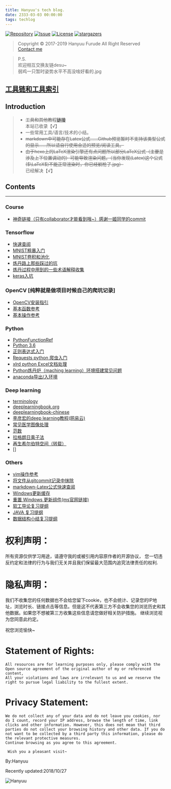 ```yaml
---
title: Hanyuu's tech blog.
date: 2333-03-03 00:00:00
tags: techlog
---
```

[![Repository](https://img.shields.io/github/downloads/atom/atom/total.svg)](https://github.com/HanyuuFurude/TechBlog/archive/master.zip)
[![Issue](https://img.shields.io/github/issues/HanyuuFurude/TechBlog.svg)](https://github.com/HanyuuFurude/TechBlog/issues)
[![License](https://img.shields.io/github/license/HanyuuFurude/TechBlog.svg)](https://github.com/HanyuuFurude/TechBlog/blob/master/LICENSE)
[![stargazers](https://img.shields.io/github/stars/HanyuuFurude/TechBlog.svg)](https://github.com/HanyuuFurude/TechBlog/stargazers)

> Copyright © 2017-2019 Hanyuu Furude All Right Reserved \
> [Contact me](mailto:HanyuuFurude@outlook.com)

> P.S. \
> 欢迎相互交换友链desu~ \
> 弱鸡一只暂时姿势水平不高没啥好看的.jpg


## [工具链和工具索引](/Link)
## Introduction
> - ~~工具和其他教程[链接](https://inariecho.github.io/)~~ \
> 本站已收录【√】
> - 一些常用工具/语言/技术的小结。
> - ~~markdown中可能存在Latex公式……Github预览暂时不支持该类型公式的显示……所以请自行使用合适的预览/阅读工具。~~
> - ~~由于hexo上的LaTeX渲染引擎还有点问题所以部分LaTeX公式（主要是涉及上下位置调动的）可能导致渲染问题。（当你发现(Latex)这个公式($\LaTeX$)不能正常渲染时，你已经躺枪了.jpg）~~\
> 已经解决【√】

## Contents
***
### Course
* [神奇链接（只有collaborator才能看到哦~）感谢一姬同学的commit](https://github.com/HanyuuFurude/cw23)

### Tensorflow
* [快速查阅](/Tensorflow/TensorflowRef)
* [MNIST粗暴入门](/Tensorflow/TensorflowLeadin)
* [MNIST卷积和池化](/Tensorflow/TensorflowConvandPool)
* [炼丹路上那些踩过的坑](/Tensorflow/commomQuestion/)
* [炼丹过程中用到的一些术语解释收集](/Tensorflow/terminology/)
* [keras入坑](/Tensorlfow/keras)

### OpenCV [纯粹就是做项目时候自己的爬坑记录]
* [OpenCV安装指引](https://docs.opencv.org/3.0-beta/doc/py_tutorials/py_setup/py_table_of_contents_setup/py_table_of_contents_setup.html#py-table-of-content-setup)
*  [基本函数参考](/OpenCV/OpenCVFunctionRef/)
*  [基本操作参考](/OpenCV/OpenCVBasicOperations/)

### Python
* [PythonFunctionRef](/python/PythonFunctionRef/PythonFunctionRef)
* [Python 3.6](https://docs.python.org/3.6/)
* [正则表达式入门](http://www.runoob.com/python3/python3-reg-expressions.html)
* [Requests python 爬虫入门](https://blog.csdn.net/gyq1998/article/details/78583841)
* [xlrd python Excel文档处理](/python/xlrd)
* [Python炼丹炉（maching learning）环境搭建常见问题](/python/Conda/)
* [anaconda导出/入环境](/python/envIO/)

### Deep learning
* [terminology]( /deeplearning/terminology)
* [deeplearningbook.org](http://www.deeplearningbook.org/)
* [deeplearningbook-chinese](https://github.com/exacity/deeplearningbook-chinese)
* [李彦宏的deep learning教程(网易云)](http://mooc.study.163.com/smartSpec/detail/1001319001.htm)
* [常见医学图像处理](/deeplearning/MedicalimageDataProcessing/)
* [范数](/deeplearning/norm/)
* [拉格朗日乘子法](/deeplearning/LagrangeMultiplier/)
* [再生希尔伯特空间（转载）](/deeplearning/RKHS/)
* []

### Others
* [vim操作参考](/Others/vim/)
* [将文件从gitcommit记录中抹除](/git/gitClear/)
* [markdown-Latex公式快速查阅](/Others/Latex)
* [Windows更新缓存](/Others/windowsUpdateCacheClear/)
* [重置 Windows 更新组件(ms官网链接)](https://support.microsoft.com/zh-cn/help/971058/how-do-i-reset-windows-update-components)
* [软工导论复习提纲](/Review/SoftwareEngineering/)
* [JAVA 复习提纲](/Review/Java复习提纲/)
* [数据结构小结复习提纲](Review/数据结构小结/)



# 权利声明：
  所有资源仅供学习用途，请遵守我的或被引用内容原作者的开源协议，
  您一切违反约定和法律的行为与我们无关并且我们保留最大范围内追究法律责任的权利.
# 隐私声明：
  我们不收集您的任何数据也不会给您留下cookie，也不会统计、记录您的IP地址，浏览时长、链接点击等信息。但是这不代表第三方不会收集您的浏览历史和其他数据。如果您不想被第三方收集这些信息请您做好相关防护措施。
  继续浏览视为您同意此约定。

  祝您浏览愉快~

# Statement of Rights:
	All resources are for learning purposes only, please comply with the Open source agreement of the original author of my or referenced content,
	All your violations and laws are irrelevant to us and we reserve the right to pursue legal liability to the fullest extent.
# Privacy Statement:
	We do not collect any of your data and do not leave you cookies, nor do I count, record your IP address, browse the length of time, link clicks and other information. However, this does not mean that third parties do not collect your browsing history and other data. If you do not want to be collected by a third party this information, please do the relevant protective measures.
	Continue browsing as you agree to this agreement.

	 Wish you a pleasant visit~

By:Hanyuu

  Recently updated:2018/10/27

  ![Hanyuu](https://raw.githubusercontent.com/HanyuuFurude/TechBlog/master/studyNotes/rm.png)
